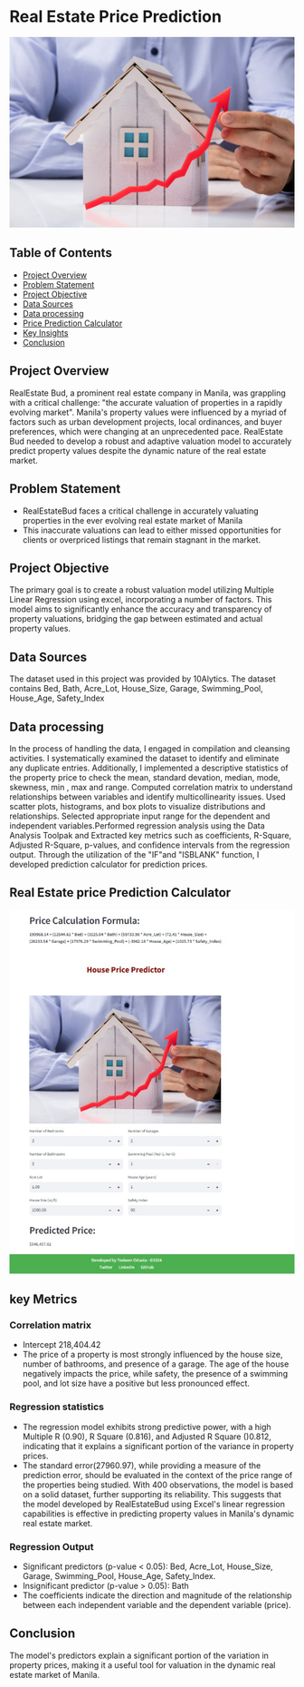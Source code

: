 # Real Estate Price Prediction

![House Image](housing.jpg)


## Table of Contents
- [Project Overview](#project-overview)
- [Problem Statement](#problem-statement)
- [Project Objective](#project-objective)
- [Data Sources](#data-sources)
- [Data processing](#data-processing)
- [Price Prediction Calculator](#Prediction-Calculator)
- [Key Insights](#key-insights)
- [Conclusion](#conclusion)

## Project Overview
RealEstate Bud, a prominent real estate company in Manila, was grappling with a critical challenge: "the accurate valuation of properties in a rapidly evolving market". Manila's property values were influenced by a myriad of factors such as urban development projects, local ordinances, and buyer preferences, which were changing at an unprecedented pace. RealEstate Bud needed to develop a robust and adaptive valuation model to accurately predict property values despite the dynamic nature of the real estate market. 

## Problem Statement
- RealEstateBud faces a critical challenge in accurately valuating properties in the ever evolving real estate market of Manila
- This inaccurate valuations can lead to either missed opportunities for clients or overpriced listings that remain stagnant in the market.

## Project Objective
The primary goal is to create a robust valuation model utilizing Multiple Linear Regression using excel, incorporating a number of factors. This model aims to significantly enhance the accuracy and transparency of property valuations, bridging the gap between estimated and actual property values.

## Data Sources
The dataset used in this project was provided by 10Alytics. The dataset contains Bed, Bath, Acre_Lot, House_Size, Garage, Swimming_Pool, House_Age, Safety_Index

## Data processing
In the process of handling the data, I engaged in compilation and cleansing activities. I systematically examined the dataset to identify and eliminate any duplicate entries. Additionally, I implemented a descriptive statistics of the property price to check the mean, standard devation, median, mode, skewness, min , max and range. Computed correlation matrix to understand relationships between variables and identify multicollinearity issues. Used scatter plots, histograms, and box plots to visualize distributions and relationships. Selected appropriate input range for the dependent and independent variables.Performed regression analysis using the Data Analysis Toolpak and Extracted key metrics such as coefficients, R-Square, Adjusted R-Square, p-values, and confidence intervals from the regression output. Through the utilization of the "IF"and "ISBLANK" function, I developed prediction calculator for prediction prices.


## Real Estate price Prediction Calculator

![Predictor Image](housing2.jpg)

## key Metrics
### Correlation matrix
- Intercept 218,404.42
- The price of a property is most strongly influenced by the house size, number of bathrooms, and presence of a garage. The age of the house negatively impacts the price, while safety, the presence of a swimming pool, and lot size have a positive but less pronounced effect.
### Regression statistics
- The regression model exhibits strong predictive power, with a high Multiple R (0.90), R Square (0.816), and Adjusted R Square ()0.812, indicating that it explains a significant portion of the variance in property prices.
- The standard error(27960.97), while providing a measure of the prediction error, should be evaluated in the context of the price range of the properties being studied. With 400 observations, the model is based on a solid dataset, further supporting its reliability. This suggests that the model developed by RealEstateBud using Excel's linear regression capabilities is effective in predicting property values in Manila's dynamic real estate market.
### Regression Output
- Significant predictors (p-value < 0.05): Bed, Acre_Lot, House_Size, Garage, Swimming_Pool, House_Age, Safety_Index.
- Insignificant predictor (p-value > 0.05): Bath
- The coefficients indicate the direction and magnitude of the relationship between each independent variable and the dependent variable (price).

## Conclusion
The model's predictors explain a significant portion of the variation in property prices, making it a useful tool for valuation in the dynamic real estate market of Manila.
